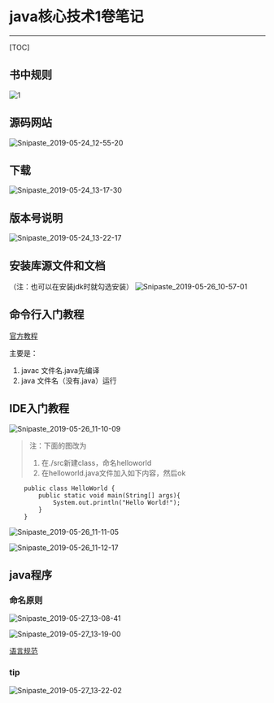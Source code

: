 # java核心技术1卷笔记
---
[TOC]


## 书中规则
![1](./src/1.png)


## 源码网站
![Snipaste_2019-05-24_12-55-20](./src/Snipaste_2019-05-24_12-55-20.png)



## 下载

![Snipaste_2019-05-24_13-17-30](./src/Snipaste_2019-05-24_13-17-30.png)



## 版本号说明

![Snipaste_2019-05-24_13-22-17](./src/Snipaste_2019-05-24_13-22-17.png)




## 安装库源文件和文档
（注：也可以在安装jdk时就勾选安装）
![Snipaste_2019-05-26_10-57-01](./src/Snipaste_2019-05-26_10-57-01.png)



## 命令行入门教程
[官方教程](https://docs.oracle.com/javase/tutorial/getStarted/cupojava/win32.html)

主要是：

1. javac 文件名.java先编译
2. java 文件名（没有.java）运行


## IDE入门教程

![Snipaste_2019-05-26_11-10-09](./src/Snipaste_2019-05-26_11-10-09.png)

>注：下面的图改为
>1. 在./src新建class，命名helloworld
>2. 在helloworld.java文件加入如下内容，然后ok
```
    public class HelloWorld {
        public static void main(String[] args){
            System.out.println("Hello World!");
        }
    }
```
![Snipaste_2019-05-26_11-11-05](./src/Snipaste_2019-05-26_11-11-05.png)

![Snipaste_2019-05-26_11-12-17](./src/Snipaste_2019-05-26_11-12-17.png)



## java程序
### 命名原则

![Snipaste_2019-05-27_13-08-41](./src/Snipaste_2019-05-27_13-08-41.png)

![Snipaste_2019-05-27_13-19-00](./src/Snipaste_2019-05-27_13-19-00.png)

[语言规范](https://docs.oracle.com/javase/specs/)

### tip

![Snipaste_2019-05-27_13-22-02](./src/Snipaste_2019-05-27_13-22-02.png)

